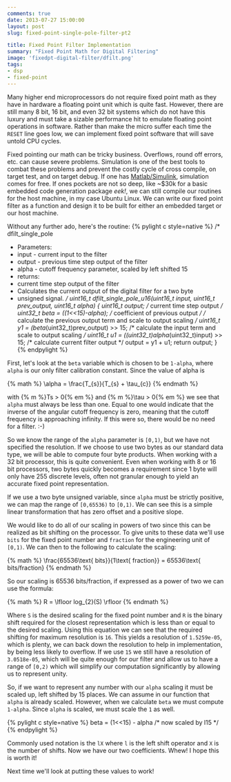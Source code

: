 ```yaml
---
comments: true
date: 2013-07-27 15:00:00
layout: post
slug: fixed-point-single-pole-filter-pt2

title: Fixed Point Filter Implementation
summary: "Fixed Point Math for Digital Filtering"
image: 'fixedpt-digital-filter/dfilt.png'
tags:
- dsp
- fixed-point
---
```


Many higher end microprocessors do not require fixed point math as they have
in hardware a floating point unit which is quite fast.  However, there are still
many 8 bit, 16 bit, and even 32 bit systems which do not have this luxury and
must take a sizable performance hit to emulate floating point operations in
software.  Rather than make the micro suffer each time the `RESET` line goes
low, we can implement fixed point software that will save untold CPU cycles.

Fixed pointing our math can be tricky business.  Overflows, round off errors,
etc. can cause severe problems.  Simulation is one of the best tools to combat
these problems and prevent the costly cycle of cross compile, on target test,
and on target debug.  If one has [Matlab/Simulink](http://mathworks.com),
simulation comes for free.  If ones pockets are not so deep, like ~$30k for
a basic embedded code generation package *eek!*, we can still compile our
routines for the host machine, in my case Ubuntu Linux.  We can write our
fixed point filter as a function and design it to be built for either an
embedded target or our host machine.

Without any further ado, here's the routine:
{% pylight c style=native %}
/* dfilt_single_pole
 *  Parameters:
 *    input - current input to the filter
 *    output - previous time step output of the filter
 *    alpha - cutoff frequency parameter, scaled by left shifted 15
 *  returns:
 *    current time step output of the filter
 *  Calculates the current output of the digital filter for a two byte
 *  unsigned signal.
 */
uint16_t
dfilt_single_pole_u16(uint16_t input, uint16_t prev_output, uint16_t alpha)
{
  uint16_t output;                  /* current time step output */
  uint32_t beta = ((1<<15)-alpha);  /* coefficient of previous output */
  /* calculate the previous output term and scale to output scaling */
  uint16_t y1 = (beta*(uint32_t)prev_output) >> 15;
  /* calculate the input term and scale to output scaling */
  uint16_t u1 = ((uint32_t)alpha*(uint32_t)input) >> 15;
	/* calculate current filter output */
  output = y1 + u1;
	return output;
}
{% endpylight %}

First, let's look at the `beta` variable which is chosen to be `1-alpha`, where
`alpha` is our only filter calibration constant.  Since the value of alpha is

{% math %}
\alpha = \frac{T_{s}}{T_{s} + \tau_{c}}
{% endmath %}

with {% m %}Ts > 0{% em %}
and {% m %}\tau > 0{% em %} we see that `alpha` must always
be less than one.  Equal to one would indicate that the inverse of the
angular cutoff frequency is zero, meaning that the cutoff frequency is
approaching infinity.  If this were so, there would be no need for a
filter.  :-)

So we know the range of the `alpha` parameter is `[0,1)`, but we have
not specified the resolution.  If we choose to use two bytes as our standard
data type, we will be able to compute four byte products.  When working with
a 32 bit processor, this is quite convenient.  Even when working with
8 or 16 bit processors, two bytes quickly becomes a requirement since
1 byte will only have 255 discrete levels, often not granular enough to
yield an accurate fixed point representation.

If we use a two byte unsigned variable, since `alpha` must be strictly
positive, we can map the range of `[0,65536)` to `[0,1)`.  We can see
this is a simple linear transformation that has zero offset and a
positive slope.

We would like to do all of our scaling in powers of two since this can
be realized as bit shifting on the processor.  To give units to these
data we'll use `bits` for the fixed point number and `fraction` for the
engineering unit of `[0,1)`.  We can then to the following
to calculate the scaling:

{% math %}
\frac{65536\text{ bits}}{1\text{ fraction}} = 65536\text{ bits/fraction}
{% endmath %}

So our scaling is 65536 bits/fraction, if expressed as a power of two
we can use the formula:

{% math %}
R = \lfloor log_{2}(S) \rfloor
{% endmath %}

Where `S` is the desired scaling for the fixed point number and `R` is the
binary shift required for the closest representation which is less than or
equal to the desired scaling.  Using this equation we can see that the
required shifting for maximum resolution is `16`.  This yields a resolution
of `1.5259e-05`, which is plenty, we can back down the resolution to help
in implementation, by being less likely to overflow.  If we use `15` we still
have a resolution of `3.0518e-05`, which will be quite enough for our filter
and allow us to have a range of `[0,2)` which will simplify our computation
significantly by allowing us to represent unity.

So, if we want to represent any number with our `alpha` scaling it must be
scaled up, left shifted by 15 places.  We can assume in our function that
`alpha` is already scaled.  However, when we calculate `beta` we must compute
`1-alpha`.  Since `alpha` is scaled, we must scale the `1` as well.

{% pylight c style=native %}
beta = (1<<15) - alpha /* now scaled by l15 */
{% endpylight %}

Commonly used notation is the `lX` where `l` is the left shift operator
and `X` is the number of shifts.  Now we have our two coefficients.  Whew!
I hope this is worth it!

Next time we'll look at putting these values to work!

